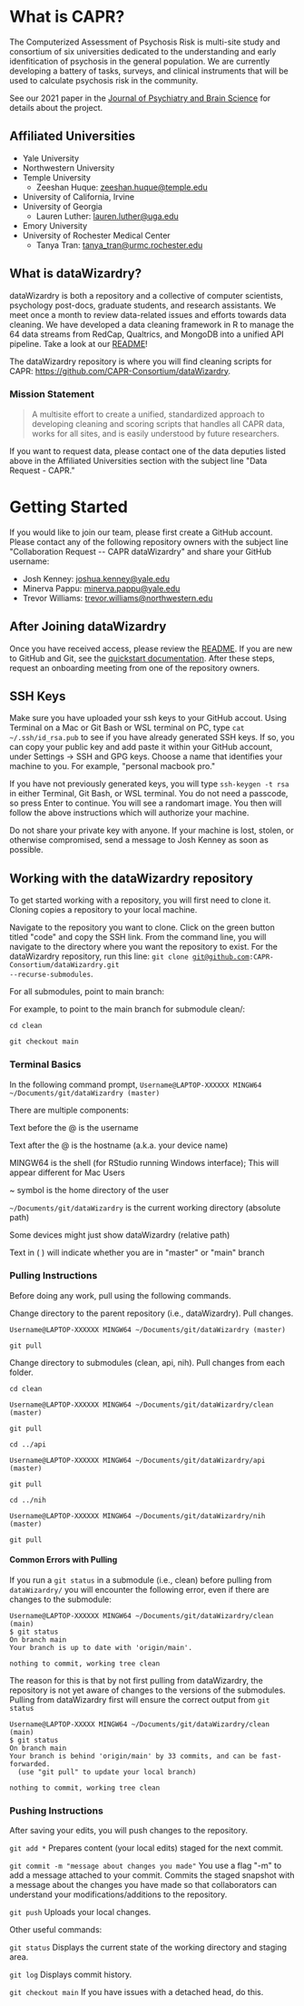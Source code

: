 # What is CAPR?
The Computerized Assessment of Psychosis Risk is multi-site study and consortium of six universities dedicated to the understanding and early idenfitication of psychosis in the general population. We are currently developing a battery of tasks, surveys, and clinical instruments that will be used to calculate psychosis risk in the community.

See our 2021 paper in the [Journal of Psychiatry and Brain Science](https://jpbs.hapres.com/htmls/JPBS_1407_Detail.html) for details about the project.

## Affiliated Universities
- Yale University
- Northwestern University
- Temple University
    - Zeeshan Huque: zeeshan.huque@temple.edu
- University of California, Irvine
- University of Georgia
    - Lauren Luther: lauren.luther@uga.edu
- Emory University
- University of Rochester Medical Center
    - Tanya Tran: tanya_tran@urmc.rochester.edu

## What is dataWizardry?
dataWizardry is both a repository and a collective of computer scientists, psychology post-docs, graduate students, and research assistants. We meet once a month to review data-related issues and efforts towards data cleaning. We have developed a data cleaning framework in R to manage the 64 data streams from RedCap, Qualtrics, and MongoDB into a unified API pipeline. Take a look at our [README](https://github.com/CAPR-Consortium/dataWizardry/blob/master/README.md)!

The dataWizardry repository is where you will find cleaning scripts for CAPR: https://github.com/CAPR-Consortium/dataWizardry.

### Mission Statement
>A multisite effort to create a unified, standardized approach to developing cleaning and scoring scripts that handles all CAPR data, works for all sites, and is easily understood by future researchers.

If you want to request data, please contact one of the data deputies listed above in the Affiliated Universities section with the subject line "Data Request - CAPR."


# Getting Started
If you would like to join our team, please first create a GitHub account. Please contact any of the following repository owners with the subject line "Collaboration Request -- CAPR dataWizardry" and share your GitHub username:
- Josh Kenney: joshua.kenney@yale.edu
- Minerva Pappu: minerva.pappu@yale.edu
- Trevor Williams: trevor.williams@northwestern.edu

## After Joining dataWizardry
Once you have received access, please review the [README](https://github.com/CAPR-Consortium/dataWizardry/blob/master/README.md). If you are new to GitHub and Git, see the [quickstart documentation](https://docs.github.com/en/get-started/quickstart). After these steps, request an onboarding meeting from one of the repository owners.

## SSH Keys
Make sure you have uploaded your ssh keys to your GitHub accout. Using Terminal on a Mac or Git Bash or WSL terminal on PC, type <code>cat ~/.ssh/id_rsa.pub</code> to see if you have already generated SSH keys. If so, you can copy your public key and add paste it within your GitHub account, under Settings -> SSH and GPG keys. Choose a name that identifies your machine to you. For example, "personal macbook pro."

If you have not previously generated keys, you will type <code>ssh-keygen -t rsa</code> in either Terminal, Git Bash, or WSL terminal. You do not need a passcode, so press Enter to continue. You will see a randomart image. You then will follow the above instructions which will authorize your machine.

Do not share your private key with anyone. If your machine is lost, stolen, or otherwise compromised, send a message to Josh Kenney as soon as possible.


## Working with the dataWizardry repository

To get started working with a repository, you will first need to clone it. Cloning copies a repository to your local machine.

Navigate to the repository you want to clone. Click on the green button titled "code" and copy the SSH link. From the command line, you will navigate to the
directory where you want the repository to exist. For the dataWizardry repository, run this line: <code>git clone git@github.com:CAPR-Consortium/dataWizardry.git --recurse-submodules</code>.

For all submodules, point to main branch:

For example, to point to the main branch for submodule clean/:

<code>cd clean</code>

<code>git checkout main</code>

### Terminal Basics

In the following command prompt, 
`Username@LAPTOP-XXXXXX MINGW64 ~/Documents/git/dataWizardry (master)`

There are multiple components:

Text before the @ is the username

Text after the @ is the hostname (a.k.a. your device name)

MINGW64 is the shell (for RStudio running Windows interface); This will appear different for Mac Users

~ symbol is the home directory of the user

`~/Documents/git/dataWizardry` is the current working directory (absolute path)

Some devices might just show dataWizardry (relative path)

Text in ( ) will indicate whether you are in "master" or "main" branch

### Pulling Instructions

Before doing any work, pull using the following commands.

Change directory to the parent repository (i.e., dataWizardry). Pull changes.

`Username@LAPTOP-XXXXXX MINGW64 ~/Documents/git/dataWizardry (master)`

<code>git pull</code>

Change directory to submodules (clean, api, nih). Pull changes from each folder.

<code>cd clean</code>

`Username@LAPTOP-XXXXXX MINGW64 ~/Documents/git/dataWizardry/clean (master)`

<code>git pull</code>

<code>cd ../api</code>

`Username@LAPTOP-XXXXXX MINGW64 ~/Documents/git/dataWizardry/api (master)`

<code>git pull</code>

<code>cd ../nih</code>

`Username@LAPTOP-XXXXXX MINGW64 ~/Documents/git/dataWizardry/nih (master)`

<code>git pull</code>

#### Common Errors with Pulling

If you run a `git status` in a submodule (i.e., clean) before pulling from `dataWizardry/` you will encounter the following error, even if there are changes to the submodule: 

```
Username@LAPTOP-XXXXXX MINGW64 ~/Documents/git/dataWizardry/clean (main)
$ git status
On branch main
Your branch is up to date with 'origin/main'.

nothing to commit, working tree clean
```
The reason for this is that by not first pulling from dataWizardry, the repository is not yet aware of changes to the versions of the submodules. Pulling from dataWizardry first will ensure the correct output from `git status`

```
Username@LAPTOP-XXXXX MINGW64 ~/Documents/git/dataWizardry/clean (main)
$ git status
On branch main
Your branch is behind 'origin/main' by 33 commits, and can be fast-forwarded.
  (use "git pull" to update your local branch)

nothing to commit, working tree clean
```

### Pushing Instructions

After saving your edits, you will push changes to the repository.

<code>git add *</code>         Prepares content (your local edits) staged for the next commit.

<code>git commit -m "message about changes you made"</code>          You use a flag "-m" to add a message attached to your commit. Commits the staged snapshot with a message about the changes you have made so that collaborators can understand your modifications/additions to the repository.

<code>git push</code>          Uploads your local changes.

Other useful commands:

<code>git status</code>          Displays the current state of the working directory and staging area.

<code>git log</code>         Displays commit history.

<code>git checkout main</code>      If you have issues with a detached head, do this.
